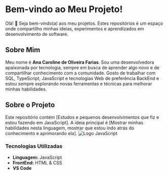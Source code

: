 # Bem-vindo ao Meu Projeto!

Olá! 👋 Seja bem-vindo(a) aos meu projetos. Estes repositórios é um espaço onde compartilho minhas ideias, experimentos e aprendizados em desenvolvimento de software.

## Sobre Mim

Meu nome é **Ana Caroline de Oliveira Farias**. Sou uma desenvolvedora apaixonada por tecnologia, sempre em busca de aprender algo novo e de compartilhar conhecimento com a comunidade. Gosto de trabalhar com SQL, TypeScript, JavaScript e tecnologias Web de preferência BackEnd e estou sempre explorando novas ferramentas e técnicas para melhorar minhas habilidades.

## Sobre o Projeto

Este repositório contém [Estudos e pequenos desenvolvimentos que fiz e estou fazendo em JavaScript]. A ideia principal é [Mostrar minhas habilidades nesta linguagem, mostrar que estou indo atrás do conhecimento e aprimorando ela]. 
![Logo JavaScript](https://upload.wikimedia.org/wikipedia/commons/6/6a/JavaScript-logo.png)

### Tecnologias Utilizadas

- **Linguagem:** JavaScript
- **FrontEnd:** HTML & CSS
- **VS Code**

